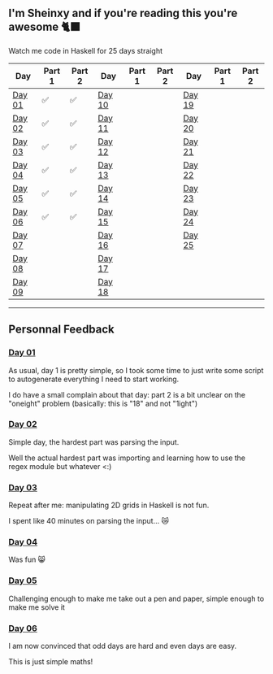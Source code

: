 I'm Sheinxy and if you're reading this you're awesome 🐈‍⬛
---

Watch me code in Haskell for 25 days straight

| Day 	| Part 1 	| Part 2 	| Day 	| Part 1 	| Part 2 	| Day 	| Part 1 	| Part 2 	|
|-----	|--------	|--------	|-----	|--------	|--------	|-----	|--------	|--------	|
|  [Day 01](./Day_01)	|    ✅   	|    ✅    	|  [Day 10](./Day_10)	|           |         	|  [Day 19](./Day_19)	|        	|        	|
|  [Day 02](./Day_02)	|    ✅    	|    ✅    	|  [Day 11](./Day_11)	|          	|        	|  [Day 20](./Day_20)	|        	|        	|
|  [Day 03](./Day_03)	|    ✅    	|    ✅    	|  [Day 12](./Day_12)	|         	|        	|  [Day 21](./Day_21)	|        	|        	|
|  [Day 04](./Day_04)	|    ✅    	|    ✅    	|  [Day 13](./Day_13)	|         	|        	|  [Day 22](./Day_22)	|        	|        	|
|  [Day 05](./Day_05)	|    ✅    	|    ✅    	|  [Day 14](./Day_14)	|         	|        	|  [Day 23](./Day_23)	|        	|        	|
|  [Day 06](./Day_06)	|    ✅   	|    ✅    	|  [Day 15](./Day_15)	|         	|        	|  [Day 24](./Day_24)	|        	|        	|
|  [Day 07](./Day_07)	|         	|         	|  [Day 16](./Day_16)	|         	|        	|  [Day 25](./Day_25)	|        	|        	|
|  [Day 08](./Day_08)	|         	|         	|  [Day 17](./Day_17)	|         	|        	|     	|        	|        	|
|  [Day 09](./Day_09)	|         	|         	|  [Day 18](./Day_18)	|         	|        	|     	|        	|        	|

---

## Personnal Feedback

### [Day 01](./Day_01)
As usual, day 1 is pretty simple, so I took some time to just write some script
to autogenerate everything I need to start working.

I do have a small complain about that day: part 2 is a bit unclear on the
"oneight" problem (basically: this is "18" and not "1ight")

### [Day 02](./Day_02)
Simple day, the hardest part was parsing the input.

Well the actual hardest part was importing and learning how to use the regex module but whatever <:)

### [Day 03](./Day_03)
Repeat after me: manipulating 2D grids in Haskell is not fun.

I spent like 40 minutes on parsing the input... 😿

### [Day 04](./Day_04)
Was fun 😸

### [Day 05](./Day_05)
Challenging enough to make me take out a pen and paper, simple enough to make me solve it

### [Day 06](./Day_06)
I am now convinced that odd days are hard and even days are easy.

This is just simple maths!
